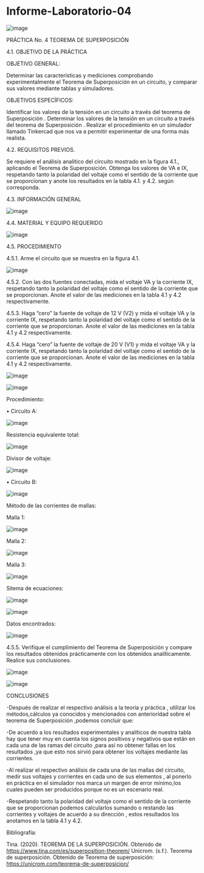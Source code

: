 # Informe-Laboratorio-04

![image](https://user-images.githubusercontent.com/84427371/125886295-e2436b77-d5df-42f5-9fba-792cbb4476fc.png)

PRÁCTICA No. 4 TEOREMA DE SUPERPOSICIÓN
 
4.1.  OBJETIVO DE LA PRÁCTICA

OBJETIVO GENERAL:

Determinar las características y mediciones comprobando experimentalmente el Teorema de Superposición en un circuito, y comparar sus valores mediante tablas y simuladores.
 
OBJETIVOS ESPECÍFICOS:

Identificar los valores de la tensión en un circuito a través del teorema de Superposición .
Determinar  los valores de la tensión en un circuito a través del teorema de Superposición .
Realizar el procedimiento en un simulador llamado Tinkercad que nos va a permitir experimentar de una forma más realista.

4.2.  REQUISITOS PREVIOS.
 
Se requiere el análisis analítico del circuito mostrado en la figura 4.1., aplicando el
Teorema de Superposición. Obtenga los valores de VA e IX, respetando tanto la polaridad del voltaje como el sentido de la corriente que se proporcionan y anote los resultados en la tabla 4.1. y 4.2. según corresponda.
 
4.3.  INFORMACIÓN GENERAL

![image](https://user-images.githubusercontent.com/84427371/125886521-f0dfd2af-b08a-4f45-ae2b-e40bb56a7a05.png)

4.4.  MATERIAL Y EQUIPO REQUERIDO

![image](https://user-images.githubusercontent.com/84427371/125886684-6a18d1c3-951e-4263-9dcc-e0d8398f9c49.png)

4.5.  PROCEDIMIENTO
 
4.5.1.   Arme el circuito que se muestra en la figura 4.1.

![image](https://user-images.githubusercontent.com/84427371/125886725-39159e01-c913-4c8a-83ce-dde7896c759a.png)


4.5.2.   Con las dos fuentes conectadas, mida el voltaje VA y la corriente IX, respetando tanto la polaridad del voltaje como el sentido de la corriente que se proporcionan. Anote el valor de las mediciones en la tabla 4.1 y 4.2 respectivamente.
 
4.5.3.   Haga “cero” la fuente de voltaje de 12 V (V2) y mida el voltaje VA y la corriente
IX, respetando tanto la polaridad del voltaje como el sentido de la corriente que se proporcionan. Anote el valor de las mediciones en la tabla 4.1 y 4.2 respectivamente.

4.5.4.   Haga “cero” la fuente de voltaje de 20 V (V1) y mida el voltaje VA y la corriente
IX, respetando tanto la polaridad del voltaje como el sentido de la corriente que se proporcionan. Anote el valor de las mediciones en la tabla 4.1 y 4.2 respectivamente.

![image](https://user-images.githubusercontent.com/84587120/125887222-dd9afc2a-03a7-4a3a-91a3-d13e4fb32fd3.png)

![image](https://user-images.githubusercontent.com/84587120/125887250-fd6d6cc9-25bc-4235-b5c2-e2bb673f3c19.png)
 
 Procedimiento: 
 
 •	Circuito A: 
 
 ![image](https://user-images.githubusercontent.com/84587120/125887677-7b5bdd87-b088-4758-8aa5-35e2b5b1bc34.png)

 Resistencia equivalente total:
 
 ![image](https://user-images.githubusercontent.com/84587120/125887715-a2d9d5ba-8d8e-44f7-a425-ac5fe986ac55.png)

Divisor de voltaje:

![image](https://user-images.githubusercontent.com/84587120/125887745-1d17ea14-9c5a-4a0a-8b0e-81ea118a40ad.png)

•	Circuito B: 

![image](https://user-images.githubusercontent.com/84587120/125887798-76e0faeb-76a3-4d60-9733-5776ba92c218.png)

Método de las corrientes de mallas:

Malla 1: 

![image](https://user-images.githubusercontent.com/84587120/125887859-1e89f273-3003-465f-a41e-7b2758ddbe23.png)

Malla 2: 

![image](https://user-images.githubusercontent.com/84587120/125887903-cbbbfe74-d205-4291-a3d2-36f2d822d6b0.png)

Malla 3: 

![image](https://user-images.githubusercontent.com/84587120/125887980-19495ac7-7db7-44f0-b314-c0ed960c5371.png)

Sitema de ecuaciones:

![image](https://user-images.githubusercontent.com/84587120/125888018-c1374017-9867-4efa-ac74-22c2698e50de.png)

![image](https://user-images.githubusercontent.com/84587120/125888031-dd649d04-cfa4-47fb-b7ec-ca04e2110c03.png)

Datos encontrados:

![image](https://user-images.githubusercontent.com/84587120/125888062-012c8119-8c3f-4489-b220-ea6d322fe87b.png)


4.5.5.   Verifique el cumplimiento del Teorema de Superposición y compare los resultados obtenidos prácticamente con los obtenidos analíticamente. Realice sus conclusiones.

 ![image](https://user-images.githubusercontent.com/84587120/125887343-fc1db47c-0db1-4610-96be-ef1bdb45cc28.png)

![image](https://user-images.githubusercontent.com/84587120/125887368-e9b3e850-513c-405e-9b8b-e24763f86c68.png)


CONCLUSIONES

-Después de realizar el respectivo análisis a la teoría y práctica , utilizar los métodos,cálculos ya conocidos y mencionados con anterioridad sobre el teorema de Superposición ,podemos concluir que:

-De acuerdo a los resultados experimentales y analíticos de nuestra tabla hay que tener muy en cuenta los signos positivos y negativos que están en cada una de las ramas del circuito ,para así no obtener fallas en los resultados ,ya que esto nos sirvió para obtener los voltajes mediante las corrientes.

-Al realizar el respectivo análisis de cada una de las mallas del circuito, medir sus voltajes y corrientes en cada uno de sus elementos , al ponerlo en práctica en el simulador nos marca un margen de error mínimo,los cuales pueden ser producidos porque no es un escenario real.
 
-Respetando tanto la polaridad del voltaje como el sentido de la corriente que se proporcionan podemos calcularlos sumando o restando las corrientes y voltajes de acuerdo a su dirección , estos resultados los anotamos en la tabla 4.1 y 4.2.

Bibliografía:

Tina. (2020). TEOREMA DE LA SUPERPOSICIÓN. Obtenido de https://www.tina.com/es/superposition-theorem/
Unicrom. (s.f.). Teorema de superposición. Obtenido de Teorema de superposición: https://unicrom.com/teorema-de-superposicion/

